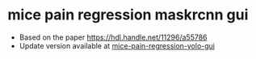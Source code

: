 # mice pain regression maskrcnn gui

* Based on the paper https://hdl.handle.net/11296/a55786
* Update version available at [mice-pain-regression-yolo-gui](https://github.com/superhoan/mice-pain-regression-yolo-gui)

